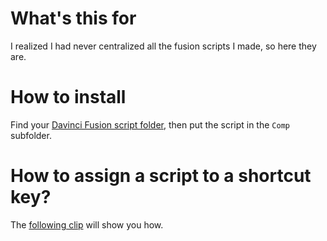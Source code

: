 # What's this for

I realized I had never centralized all the fusion scripts I made, so here they are.

# How to install

Find your [Davinci Fusion script folder](https://forum.blackmagicdesign.com/viewtopic.php?f=21&t=140299), then put the script in the `Comp` subfolder.

# How to assign a script to a shortcut key?

The [following clip](https://youtube.com/clip/Ugkxayrsvez7Yjc0w42x81wx67vs7TsKA6wb?si=1HOEkXYo7Vm6_iFh) will show you how.